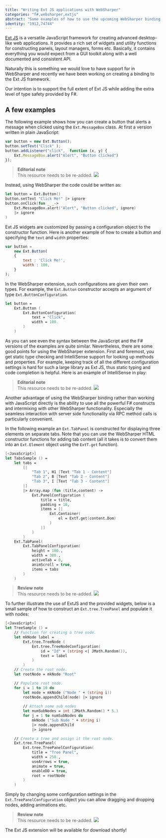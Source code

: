 ```yaml
---
title: "Writing Ext JS applications with WebSharper"
categories: "f#,websharper,extjs"
abstract: "Some examples of how to use the upcoming WebSharper binding for Ext JS."
identity: "1912,74744"
---
```

[Ext JS](https://www.extjs.com/) is a versatile JavaScript framework for creating advanced desktop-like web applications. It provides a rich set of widgets and utility functions for constructing panels, layout managers, forms etc. Basically, it contains everything you would expect from a GUI toolkit along with a well documented and consistent API.

Naturally this is something we would love to have support for in WebSharper and recently we have been working on creating a binding to the Ext JS framework.

Our intention is to support the full extent of Ext JS while adding the extra level of type safety provided by F#.

## A few examples

The following example shows how you can create a button that alerts a message when clicked using the `Ext.MessageBox` class. At first a version written in plain JavaScript:

```javascript
var button = new Ext.Button(); 
button.setText("Click" );
button.addListener("click",  function (x, y) { 
    Ext.MessageBox.alert("Alert", "Button clicked")
});
```
> **Editorial note** <br />
> This resource needs to be re-added.
> ![](https://intellifactory.com/ShowDigitalAsset.aspx?DigitalAsset=137)

Instead, using WebSharper the code could be written as:

```fsharp
let button = Ext.Button()
button.setText "Click Me!" |> ignore
button.onClick(fun _ _->
    Ext.MessageBox.alert("Alert", "Button clicked", ignore)
    |> ignore        
)
```

Ext JS widgets are customized by passing a configuration object to the constructor function. Here is another example of how to create a button and specifying the `text` and `width` properties:

```javascript
var button = 
    new Ext.Button(
    {
        text : 'Click Me!',
        width : 100,  
    }
);
```

In the WebSharper extension, such configurations are given their own types. For example, the `Ext.Button` constructor accepts an argument of type `Ext.ButtonConfiguration`.

```fsharp
let button =
    Ext.Button (
        Ext.ButtonConfiguration(
            text = "Click",
            width = 100.
        )
    )
```

As you can see even the syntax between the JavaScript and the F# versions of the examples are quite similar. Nevertheless, there are some good points for using the WebSharper extension. First and foremost, you get static type checking and IntelliSense support for looking up methods and properties. For example, keeping track of all the different configuration settings is hard for such a large library as Ext JS, thus static typing and code completion is helpful. Here is an example of IntelliSense in play:

> **Editorial note** <br />
> This resource needs to be re-added.
> ![](https://intellifactory.com/ShowDigitalAsset.aspx?DigitalAsset=138)

Another advantage of using the WebSharper binding rather than working with JavaScript directly is the ability to use all the powerful F# constructs and intermixing with other WebSharper functionality. Especially the seamless interaction with server side functionality via RPC method calls is particularly convenient.

In the following example an `Ext.TabPanel` is constructed for displaying three elements on separate tabs. Note that you can use the WebSharper HTML constructor functions for adding tab content (all it takes is to convert them into an `Ext.Element` object using the `ExtT.get` function).

```fsharp
[<JavaScript>]
let TabsSample () =
    let tabs =
        [|
            "Tab 1", H1 [Text "Tab 1 - Content"]
            "Tab 2", B [Text "Tab 2 - Content"]
            "Tab 3", I [Text "Tab 3 - Content"]
        |]
        |> Array.map (fun (title,content) ->
            Ext.PanelConfiguration (
                title = title,
                padding = 10,
                items = [| 
                    Ext.Container(
                        el = ExtT.get(content.Dom)
                    )                            
                |]
            )
        )        
    Ext.TabPanel(
        Ext.TabPanelConfiguration(
            height = 100.,
            width = 300.,
            activeTab = 0, 
            animScroll = true,  
            items = tabs
        )
    )
```

> **Review note** <br />
> This resource needs to be re-added.
> ![](https://intellifactory.com/ShowDigitalAsset.aspx?DigitalAsset=139)

To further illustrate the use of ExtJS and the provided widgets, below is a small sample of how to construct an `Ext.tree.TreePanel` and populate it with nodes:

```fsharp
[<JavaScript>]
let TreeSample () =
    // Function for creating a tree node.
    let mkNode label =
        Ext.tree.TreeNode (
            Ext.tree.TreeNodeConfiguration(
                id = "Id" + (string <| JMath.Random()),
                text = label
            )
        )                                
    // Create the root node.
    let rootNode = mkNode "Root"

    // Populate root node.
    for i = 1 to 10 do
        let node = mkNode ("Node " + (string i))
        rootNode.appendChild(node) |> ignore
        
        // Attach some sub nodes
        let numSubNodes = int (JMath.Random() * 5.)
        for j = 1 to numSubNodes do
            mkNode ("Sub Node " + string i)
            |> node.appendChild
            |> ignore

    // Create a tree and assign it the root node.             
    Ext.tree.TreePanel(                        
        Ext.tree.TreePanelConfiguration(
            title = "Tree Panel",
            width = 250.,
            useArrows = true,
            animate = true,
            enableDD = true,
            root = rootNode
        )
    )
```

Simply by changing some configuration settings in the `Ext.TreePanelConfiguration` object you can allow dragging and dropping nodes, adding animations etc.

> **Review note** <br />
> This resource needs to be re-added.
> ![](https://intellifactory.com/ShowDigitalAsset.aspx?DigitalAsset=140)

The Ext JS extension will be available for download shortly!
